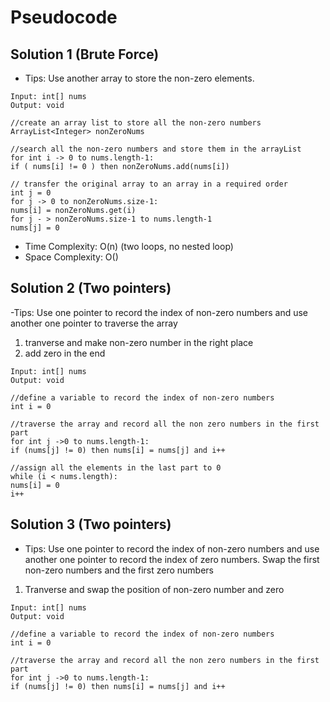 # Pseudocode
## Solution 1 (Brute Force)
- Tips: Use another array to store the non-zero elements.

```
Input: int[] nums
Output: void

//create an array list to store all the non-zero numbers
ArrayList<Integer> nonZeroNums 

//search all the non-zero numbers and store them in the arrayList
for int i -> 0 to nums.length-1:
if ( nums[i] != 0 ) then nonZeroNums.add(nums[i])

// transfer the original array to an array in a required order
int j = 0
for j -> 0 to nonZeroNums.size-1:
nums[i] = nonZeroNums.get(i)
for j - > nonZeroNums.size-1 to nums.length-1
nums[j] = 0
```
- Time Complexity: O(n) (two loops, no nested loop)
- Space Complexity: O()

## Solution 2 (Two pointers)
-Tips: Use one pointer to record the index of non-zero numbers and use another one pointer to traverse the array<br>
1. tranverse and make non-zero number in the right place
2. add zero in the end
```
Input: int[] nums
Output: void

//define a variable to record the index of non-zero numbers
int i = 0

//traverse the array and record all the non zero numbers in the first part
for int j ->0 to nums.length-1:
if (nums[j] != 0) then nums[i] = nums[j] and i++ 

//assign all the elements in the last part to 0
while (i < nums.length):
nums[i] = 0
i++
```

## Solution 3 (Two pointers)
- Tips: Use one pointer to record the index of non-zero numbers and use another one pointer to record the index of zero numbers. Swap the first non-zero numbers and the first zero numbers<br>
1. Tranverse and swap the position of non-zero number and zero
```
Input: int[] nums
Output: void

//define a variable to record the index of non-zero numbers
int i = 0

//traverse the array and record all the non zero numbers in the first part
for int j ->0 to nums.length-1:
if (nums[j] != 0) then nums[i] = nums[j] and i++ 


```
